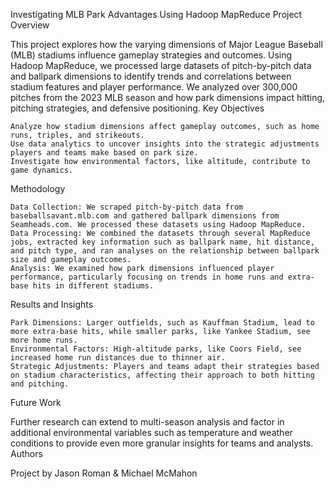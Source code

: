Investigating MLB Park Advantages Using Hadoop MapReduce
Project Overview

This project explores how the varying dimensions of Major League Baseball (MLB) stadiums influence gameplay strategies and outcomes. Using Hadoop MapReduce, we processed large datasets of pitch-by-pitch data and ballpark dimensions to identify trends and correlations between stadium features and player performance. We analyzed over 300,000 pitches from the 2023 MLB season and how park dimensions impact hitting, pitching strategies, and defensive positioning.
Key Objectives

    Analyze how stadium dimensions affect gameplay outcomes, such as home runs, triples, and strikeouts.
    Use data analytics to uncover insights into the strategic adjustments players and teams make based on park size.
    Investigate how environmental factors, like altitude, contribute to game dynamics.

Methodology

    Data Collection: We scraped pitch-by-pitch data from baseballsavant.mlb.com and gathered ballpark dimensions from Seamheads.com. We processed these datasets using Hadoop MapReduce.
    Data Processing: We combined the datasets through several MapReduce jobs, extracted key information such as ballpark name, hit distance, and pitch type, and ran analyses on the relationship between ballpark size and gameplay outcomes.
    Analysis: We examined how park dimensions influenced player performance, particularly focusing on trends in home runs and extra-base hits in different stadiums.

Results and Insights

    Park Dimensions: Larger outfields, such as Kauffman Stadium, lead to more extra-base hits, while smaller parks, like Yankee Stadium, see more home runs.
    Environmental Factors: High-altitude parks, like Coors Field, see increased home run distances due to thinner air.
    Strategic Adjustments: Players and teams adapt their strategies based on stadium characteristics, affecting their approach to both hitting and pitching.

Future Work

Further research can extend to multi-season analysis and factor in additional environmental variables such as temperature and weather conditions to provide even more granular insights for teams and analysts.
Authors

Project by Jason Roman & Michael McMahon
